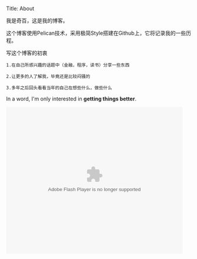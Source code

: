 ﻿Title: About

我是奇百，这是我的博客。

这个博客使用Pelican技术，采用极简Style搭建在Github上，它将记录我的一些历程。

写这个博客的初衷

    1.在自己所感兴趣的话题中（金融，程序，读书）分享一些东西
    
    2.让更多的人了解我，毕竟还是比较闷骚的

    3.多年之后回头看看当年的自己在想些什么，做些什么


In a word, I'm only interested in **getting things better**.

<embed src="http://static.youku.com/v1.0.0149/v/swf/loader.swf?VideoIDS=XMzExMzIxODA0&winType=adshow&isAutoPlay=true" quality="best" width="480" height="400" align="middle" allowScriptAccess="never"  allowNetworking="internal" type="application/x-shockwave-flash"></embed>

